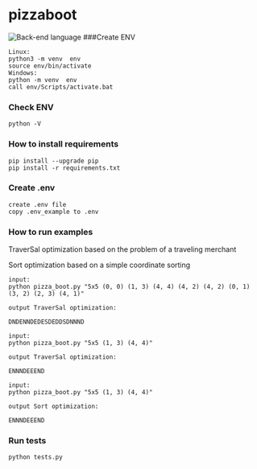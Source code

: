 # pizzaboot
![Back-end language](https://img.shields.io/badge/python-3.7.0-yellow)
###Create ENV
```
Linux:
python3 -m venv  env
source env/bin/activate
Windows:
python -m venv  env
call env/Scripts/activate.bat

```
### Check ENV
```
python -V
```
### How to install requirements
```
pip install --upgrade pip
pip install -r requirements.txt
```
### Create .env 
```
create .env file 
copy .env_example to .env
```

### How to run examples
TraverSal optimization based on the problem of a traveling merchant

Sort optimization based on a simple coordinate sorting
```
input:  
python pizza_boot.py "5x5 (0, 0) (1, 3) (4, 4) (4, 2) (4, 2) (0, 1) (3, 2) (2, 3) (4, 1)"

output TraverSal optimization:

DNDENNDEDESDEDDSDNNND
```

```
input:  
python pizza_boot.py "5x5 (1, 3) (4, 4)"

output TraverSal optimization:

ENNNDEEEND
```
```
input:  
python pizza_boot.py "5x5 (1, 3) (4, 4)"

output Sort optimization:

ENNNDEEEND
```
### Run tests
```
python tests.py
```